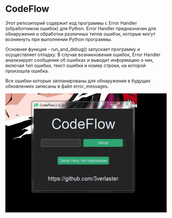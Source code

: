 # CodeFlow
Этот репозиторий содержит код программы с Error Handler (обработчиком ошибок) для Python. Error Handler предназначен для обнаружения и обработки различных типов ошибок, которые могут возникнуть при выполнении Python программы.

Основная функция - run_and_debug() запускает программу и осуществляет отладку. В случае возникновения ошибок, Error Handler анализирует сообщения об ошибках и выводит информацию о них, включая тип ошибки, текст ошибки и номер строки, на которой произошла ошибка.

Все ошибки которые запланированы для обнаружения в будущих обновлениях записаны в файл error_messages.

![root = Tk()](CodeFlow/images/example.jpg)

